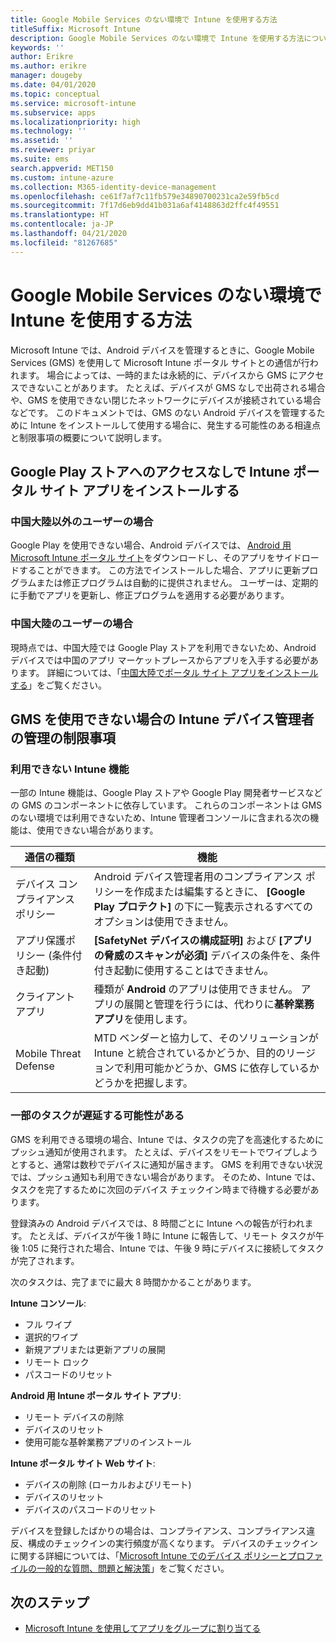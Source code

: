 ```yaml
---
title: Google Mobile Services のない環境で Intune を使用する方法
titleSuffix: Microsoft Intune
description: Google Mobile Services のない環境で Intune を使用する方法について説明します。
keywords: ''
author: Erikre
ms.author: erikre
manager: dougeby
ms.date: 04/01/2020
ms.topic: conceptual
ms.service: microsoft-intune
ms.subservice: apps
ms.localizationpriority: high
ms.technology: ''
ms.assetid: ''
ms.reviewer: priyar
ms.suite: ems
search.appverid: MET150
ms.custom: intune-azure
ms.collection: M365-identity-device-management
ms.openlocfilehash: ce61f7af7c11fb579e34890700231ca2e59fb5cd
ms.sourcegitcommit: 7f17d6eb9dd41b031a6af4148863d2ffc4f49551
ms.translationtype: HT
ms.contentlocale: ja-JP
ms.lasthandoff: 04/21/2020
ms.locfileid: "81267685"
---
```

# <a name="how-to-use-intune-in-environments-without-google-mobile-services"></a>Google Mobile Services のない環境で Intune を使用する方法

Microsoft Intune では、Android デバイスを管理するときに、Google Mobile Services (GMS) を使用して Microsoft Intune ポータル サイトとの通信が行われます。 場合によっては、一時的または永続的に、デバイスから GMS にアクセスできないことがあります。 たとえば、デバイスが GMS なしで出荷される場合や、GMS を使用できない閉じたネットワークにデバイスが接続されている場合などです。 このドキュメントでは、GMS のない Android デバイスを管理するために Intune をインストールして使用する場合に、発生する可能性のある相違点と制限事項の概要について説明します。

## <a name="install-the-intune-company-portal-app-without-access-to-the-google-play-store"></a>Google Play ストアへのアクセスなしで Intune ポータル サイト アプリをインストールする 

### <a name="for-users-outside-of-mainland-china"></a>中国大陸以外のユーザーの場合 

Google Play を使用できない場合、Android デバイスでは、 [Android 用 Microsoft Intune ポータル サイト](https://www.microsoft.com/en-us/download/details.aspx?id=49140)をダウンロードし、そのアプリをサイドロードすることができます。 この方法でインストールした場合、アプリに更新プログラムまたは修正プログラムは自動的に提供されません。 ユーザーは、定期的に手動でアプリを更新し、修正プログラムを適用する必要があります。 

### <a name="for-users-in-mainland-china"></a>中国大陸のユーザーの場合 

現時点では、中国大陸では Google Play ストアを利用できないため、Android デバイスでは中国のアプリ マーケットプレースからアプリを入手する必要があります。 詳細については、「[中国大陸でポータル サイト アプリをインストールする](../user-help/install-company-portal-android-china.md)」をご覧ください。

## <a name="limitations-of-intune-device-administrator-management-when-gms-is-unavailable"></a>GMS を使用できない場合の Intune デバイス管理者の管理の制限事項 

### <a name="unavailable-intune-features"></a>利用できない Intune 機能

一部の Intune 機能は、Google Play ストアや Google Play 開発者サービスなどの GMS のコンポーネントに依存しています。 これらのコンポーネントは GMS のない環境では利用できないため、Intune 管理者コンソールに含まれる次の機能は、使用できない場合があります。  

| 通信の種類  | 機能  |
|-----------------------------------------------|--------------------------------------------------------------------------------------------------------------------------------------------------------------|
| デバイス コンプライアンス ポリシー  | Android デバイス管理者用のコンプライアンス ポリシーを作成または編集するときに、 **[Google Play プロテクト]** の下に一覧表示されるすべてのオプションは使用できません。  |
| アプリ保護ポリシー (条件付き起動)  | **[SafetyNet デバイスの構成証明]** および **[アプリの脅威のスキャンが必須]** デバイスの条件を、条件付き起動に使用することはできません。  |
| クライアント アプリ  | 種類が **Android** のアプリは使用できません。 アプリの展開と管理を行うには、代わりに**基幹業務アプリ**を使用します。  |
| Mobile Threat Defense  | MTD ベンダーと協力して、そのソリューションが Intune と統合されているかどうか、目的のリージョンで利用可能かどうか、GMS に依存しているかどうかを把握します。  |

### <a name="some-tasks-may-be-delayed"></a>一部のタスクが遅延する可能性がある 

GMS を利用できる環境の場合、Intune では、タスクの完了を高速化するためにプッシュ通知が使用されます。 たとえば、デバイスをリモートでワイプしようとすると、通常は数秒でデバイスに通知が届きます。 GMS を利用できない状況では、プッシュ通知も利用できない場合があります。 そのため、Intune では、タスクを完了するために次回のデバイス チェックイン時まで待機する必要があります。  

登録済みの Android デバイスでは、8 時間ごとに Intune への報告が行われます。 たとえば、デバイスが午後 1 時に Intune に報告して、リモート タスクが午後 1:05 に発行された場合、Intune では、午後 9 時にデバイスに接続してタスクが完了されます。 

次のタスクは、完了までに最大 8 時間かかることがあります。 

**Intune コンソール**:
- フル ワイプ
- 選択的ワイプ
- 新規アプリまたは更新アプリの展開
- リモート ロック
- パスコードのリセット

**Android 用 Intune ポータル サイト アプリ**:
- リモート デバイスの削除
- デバイスのリセット
- 使用可能な基幹業務アプリのインストール

**Intune ポータル サイト Web サイト**:
- デバイスの削除 (ローカルおよびリモート)
- デバイスのリセット
- デバイスのパスコードのリセット

デバイスを登録したばかりの場合は、コンプライアンス、コンプライアンス違反、構成のチェックインの実行頻度が高くなります。 デバイスのチェックインに関する詳細については、「[Microsoft Intune でのデバイス ポリシーとプロファイルの一般的な質問、問題と解決策](../configuration/device-profile-troubleshoot.md)」をご覧ください。 

## <a name="next-steps"></a>次のステップ

- [Microsoft Intune を使用してアプリをグループに割り当てる](../apps/apps-deploy.md)
